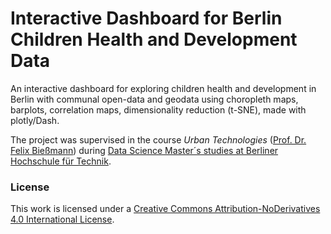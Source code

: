 # Interactive Dashboard for Berlin Children Health and Development Data

An interactive dashboard for exploring children health and development in Berlin with communal open-data and geodata using choropleth maps, barplots, correlation maps, dimensionality reduction (t-SNE), made with plotly/Dash.

The project was supervised in the course _Urban Technologies_ ([Prof. Dr. Felix Bießmann](https://www.digital-future.berlin/en/about-us/professors/prof-dr-felix-biessmann/)) during [Data Science Master´s studies at Berliner Hochschule für Technik](https://projekt.bht-berlin.de/data-science/).

### License
This work is licensed under a [Creative Commons Attribution-NoDerivatives 4.0 International License](https://creativecommons.org/licenses/by-nd/4.0/).
